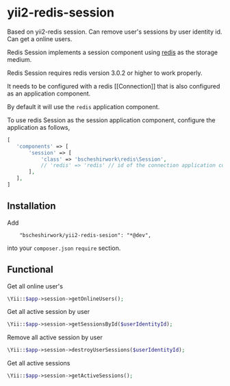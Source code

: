 # yii2-redis-session
Based on yii2-redis session. Can remove user's sessions by user identity id. Can get a online users.

Redis Session implements a session component using [redis](http://redis.io/) as the storage medium.
 
Redis Session requires redis version 3.0.2 or higher to work properly.

It needs to be configured with a redis [[Connection]] that is also configured as an application component.

By default it will use the `redis` application component.

To use redis Session as the session application component, configure the application as follows,
```php
[
   'components' => [
       'session' => [
           'class' => 'bscheshirwork\redis\Session',
           // 'redis' => 'redis' // id of the connection application component
       ],
   ],
]
```

## Installation

Add 
```
    "bscheshirwork/yii2-redis-sesion": "*@dev",
```
into your `composer.json` `require` section.

## Functional

Get all online user's
```php
\Yii::$app->session->getOnlineUsers();
```

Get all active session by user
```php
\Yii::$app->session->getSessionsById($userIdentityId);
```

Remove all active session by user
```php
\Yii::$app->session->destroyUserSessions($userIdentityId);
```

Get all active sessions 
```php
\Yii::$app->session->getActiveSessions();
```
